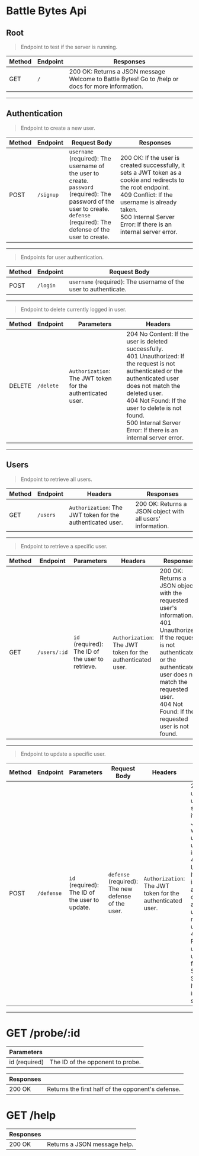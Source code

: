 # Battle Bytes Api

## Root

> Endpoint to test if the server is running.

| Method | Endpoint | Responses |
|--------|----------|-----------|
| GET | `/` | 200 OK: Returns a JSON message Welcome to Battle Bytes! Go to /help or docs for more information. |
---

## Authentication
> Endpoint to create a new user.

| Method | Endpoint | Request Body | Responses |
|--------|----------|--------------|-----------|
| POST | `/signup` | `username` (required): The username of the user to create.<br>`password` (required): The password of the user to create. <br>`defense` (required): The defense of the user to create.| 200 OK: If the user is created successfully, it sets a JWT token as a cookie and redirects to the root endpoint.<br>409 Conflict: If the username is already taken.<br>500 Internal Server Error: If there is an internal server error. |

---
> Endpoints for user authentication.

| Method | Endpoint | Request Body |
|--------|----------|--------------|
| POST | `/login` | `username` (required): The username of the user to authenticate.

---
> Endpoint to delete currently logged in user.

| Method | Endpoint | Parameters | Headers |
|--------|----------|------------|---------|
| DELETE | `/delete` | `Authorization`: The JWT token for the authenticated user. | 204 No Content: If the user is deleted successfully.<br>401 Unauthorized: If the request is not authenticated or the authenticated user does not match the deleted user.<br>404 Not Found: If the user to delete is not found.<br>500 Internal Server Error: If there is an internal server error. |
---

## Users

> Endpoint to retrieve all users.

| Method | Endpoint | Headers | Responses |
|--------|----------|---------|-----------|
| GET | `/users` | `Authorization`: The JWT token for the authenticated user. | 200 OK: Returns a JSON object with all users' information. |

---
> Endpoint to retrieve a specific user.

| Method | Endpoint | Parameters | Headers | Responses |
|--------|----------|------------|---------|-----------|
| GET | `/users/:id` | `id` (required): The ID of the user to retrieve. | `Authorization`: The JWT token for the authenticated user. | 200 OK: Returns a JSON object with the requested user's information.<br>401 Unauthorized: If the request is not authenticated or the authenticated user does not match the requested user.<br>404 Not Found: If the requested user is not found. |

---
> Endpoint to update a specific user.

| Method | Endpoint | Parameters | Request Body | Headers | Responses |
|--------|----------|------------|--------------|---------|-----------|
| POST | `/defense` | `id` (required): The ID of the user to update. | `defense` (required): The new defense of the user. | `Authorization`: The JWT token for the authenticated user. | 200 OK: If the user is updated successfully, it returns a JSON object with the updated user's information.<br>401 Unauthorized: If the request is not authenticated or the authenticated user does not match the updated user.<br>404 Not Found: If the user to update is not found.<br>500 Internal Server Error: If there is an internal server error. |

---



# GET /probe/:id

| Parameters |        |
| :--------- | :----- |
| id (required) | The ID of the opponent to probe. |

| Responses |                                   |
| :-------- | :-------------------------------- |
| 200 OK    | Returns the first half of the opponent's defense. |

# GET /help

| Responses |                         |
| :-------- | :---------------------- |
| 200 OK    | Returns a JSON message help. |
